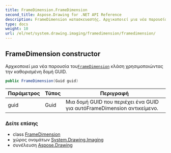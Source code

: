 ```yaml
---
title: FrameDimension.FrameDimension
second_title: Aspose.Drawing for .NET API Reference
description: FrameDimension κατασκευαστής. Αρχικοποιεί μια νέα παρουσία τουFrameDimension κλάση χρησιμοποιώντας την καθορισμένη δομή GUID.
type: docs
weight: 10
url: /el/net/system.drawing.imaging/framedimension/framedimension/
---
```

## FrameDimension constructor

Αρχικοποιεί μια νέα παρουσία του[`FrameDimension`](../) κλάση χρησιμοποιώντας την καθορισμένη δομή GUID.

```csharp
public FrameDimension(Guid guid)
```

| Παράμετρος | Τύπος | Περιγραφή |
| --- | --- | --- |
| guid | Guid | Μια δομή GUID που περιέχει ένα GUID για αυτόFrameDimension αντικείμενο. |

### Δείτε επίσης

* class [FrameDimension](../)
* χώρος ονομάτων [System.Drawing.Imaging](../../framedimension/)
* συνέλευση [Aspose.Drawing](../../../)


